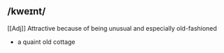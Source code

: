 ## /kweɪnt/
[[Adj]]
Attractive because of being unusual and especially old-fashioned

- a quaint old cottage